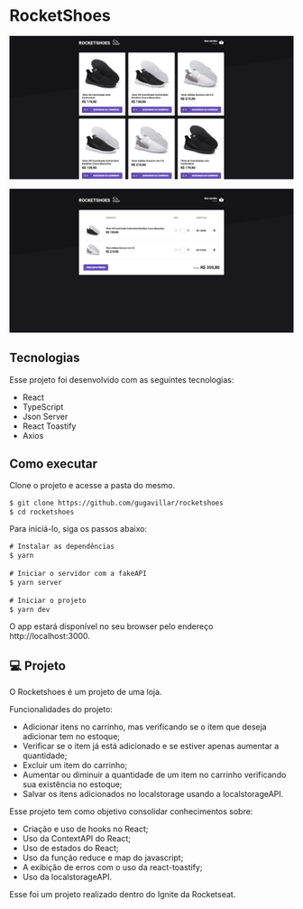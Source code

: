 # RocketShoes

![Imagem inicial da aplicação](/assets/inicio.png)

![Imagem do carrinho da aplicação](/assets/carrinho.png)

## Tecnologias

Esse projeto foi desenvolvido com as seguintes tecnologias:

-  React
-  TypeScript
-  Json Server
-  React Toastify
-  Axios

## Como executar

Clone o projeto e acesse a pasta do mesmo.

```
$ git clone https://github.com/gugavillar/rocketshoes
$ cd rocketshoes
```

Para iniciá-lo, siga os passos abaixo:

```
# Instalar as dependências
$ yarn

# Iniciar o servidor com a fakeAPI
$ yarn server

# Iniciar o projeto
$ yarn dev
```

O app estará disponível no seu browser pelo endereço http://localhost:3000.

## 💻 Projeto

O Rocketshoes é um projeto de uma loja.

Funcionalidades do projeto:

-  Adicionar itens no carrinho, mas verificando se o item que deseja adicionar tem no estoque;
-  Verificar se o item já está adicionado e se estiver apenas aumentar a quantidade;
-  Excluir um item do carrinho;
-  Aumentar ou diminuir a quantidade de um item no carrinho verificando sua existência no estoque;
-  Salvar os itens adicionados no localstorage usando a localstorageAPI.

Esse projeto tem como objetivo consolidar conhecimentos sobre:

-  Criação e uso de hooks no React;
-  Uso da ContextAPI do React;
-  Uso de estados do React;
-  Uso da função reduce e map do javascript;
-  A exibição de erros com o uso da react-toastify;
-  Uso da localstorageAPI.

Esse foi um projeto realizado dentro do Ignite da Rocketseat.
